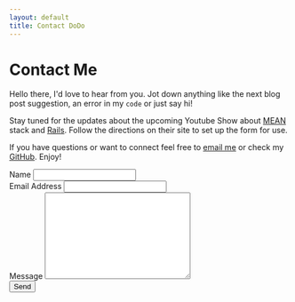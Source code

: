 ```yaml
---
layout: default
title: Contact DoDo
---
```


<div id="contact">
  <h1 class="pageTitle">Contact Me</h1>
  <div class="contactContent">
    <p class="intro">Hello there, I'd love to hear from you. Jot down anything like the next blog post suggestion, an error in my <code>code</code> or just say hi!</p>
    <p>Stay tuned for the updates about the upcoming Youtube Show about <a href="http://mean.io/">MEAN</a> stack and <a href="http://http://rubyonrails.org/">Rails</a>. Follow the directions on their site to set up the form for use.</p>
    <p>If you have questions or want to connect feel free to <a href="mailto:dmukunzi0@gmail.com">email me</a> or check my <a href="https://github.com/mukunzidd">GitHub</a>. Enjoy!</p>
  </div>
  <form action="http://formspree.io/dmukunzi0@gmail.com" method="POST">
    <label for="name">Name</label>    
    <input type="text" id="name" name="name" class="full-width"><br>
    <label for="email">Email Address</label>
    <input type="email" id="email" name="_replyto" class="full-width"><br>
    <label for="message">Message</label>
    <textarea name="message" id="message" cols="30" rows="10" class="full-width"></textarea><br>
    <input type="submit" value="Send" class="button">
  </form>
</div>
